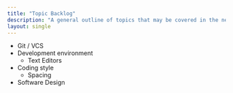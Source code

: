 ```yaml
---
title: "Topic Backlog"
description: "A general outline of topics that may be covered in the near future."
layout: single
---
```


- Git / VCS
- Development environment
    - Text Editors
- Coding style
    - Spacing
- Software Design